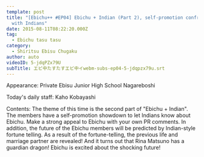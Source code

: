 ```yaml
---
template: post
title: "[Ebichu++ #EP04] Ebichu + Indian (Part 2), self-promotion confrontation
  with Indians"
date: 2015-08-11T08:22:20.000Z
tag:
  - Ebichu tasu tasu
category:
  - Shiritsu Ebisu Chugaku
author: auto
videoID: 5-jdqPZx79U
subTitle: エビ中たすたすエビ中イwebm-subs-ep04-5-jdqpzx79u.srt
---
```

Appearance: Private Ebisu Junior High School Nagareboshi

Today's daily staff: Kaho Kobayashi

Contents: The theme of this time is the second part of "Ebichu + Indian". The members have a self-promotion showdown to let Indians know about Ebichu. Make a strong appeal to Ebichu with your own PR comments.
In addition, the future of the Ebichu members will be predicted by Indian-style fortune telling. As a result of the fortune-telling, the previous life and marriage partner are revealed! And it turns out that Rina Matsuno has a guardian dragon! Ebichu is excited about the shocking future!

